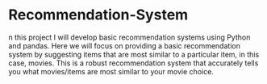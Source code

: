 # Recommendation-System
n this project I will develop basic recommendation systems using Python and pandas. Here we will focus on providing a basic recommendation system by suggesting items that are most similar to a particular item, in this case, movies. This is a robust recommendation system that accurately tells you what movies/items are most similar to your movie choice.
